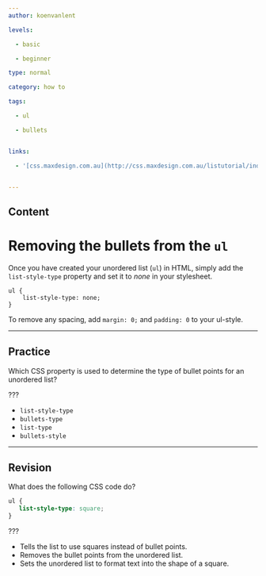 ```yaml
---
author: koenvanlent

levels:

  - basic

  - beginner

type: normal

category: how to

tags:

  - ul

  - bullets


links:

  - '[css.maxdesign.com.au](http://css.maxdesign.com.au/listutorial/index.htm){website}'


---
```

## Content
# Removing the bullets from the `ul`

Once you have created your unordered list (`ul`) in HTML, simply add the `list-style-type` property and set it to *none* in your stylesheet.
```
ul {
    list-style-type: none;
}
```

To remove any spacing, add `margin: 0;` and `padding: 0` to your ul-style.

---
## Practice

Which CSS property is used to determine the type of bullet points for an unordered list?

???


* `list-style-type` 
* `bullets-type` 
* `list-type` 
* `bullets-style`

---
## Revision

What does the following CSS code do? 
```css
ul {
   list-style-type: square;
}
```
???


* Tells the list to use squares instead of bullet points.
* Removes the bullet points from the unordered list.
* Sets the unordered list to format text into the shape of a square.

